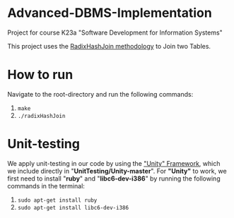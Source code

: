 # Advanced-DBMS-Implementation
Project for course Κ23a "Software Development for Information Systems"

This project uses the [RadixHashJoin methodology](https://ieeexplore.ieee.org/document/6544839) to Join two Tables.

# How to run
Navigate to the root-directory and run the following commands:
1) `make`
2) `./radixHashJoin`

# Unit-testing
We apply unit-testing in our code by using the ["Unity" Framework](https://github.com/ThrowTheSwitch/Unity), which we include directly in "**UnitTesting/Unity-master**".
For **"Unity"** to work, we first need to install "**ruby**" and "**libc6-dev-i386**" by running the following commands in the terminal:<br/>
1) `sudo apt-get install ruby`
2) `sudo apt-get install libc6-dev-i386`

